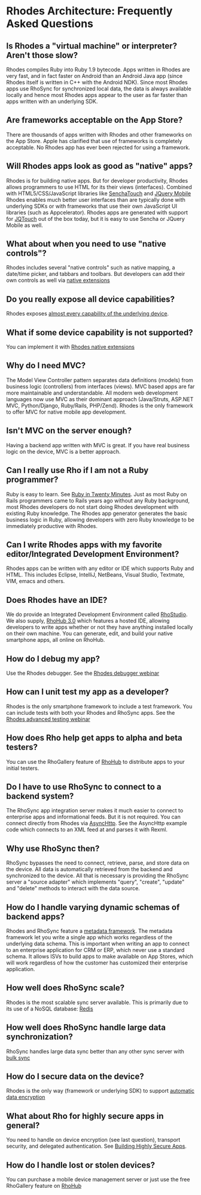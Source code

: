 Rhodes Architecture: Frequently Asked Questions
===

## Is Rhodes a "virtual machine" or interpreter?  Aren't those slow?
Rhodes compiles Ruby into Ruby 1.9 bytecode.  Apps written in Rhodes are very fast, and in fact faster on Android than an Android Java app (since Rhodes itself is written in C++ with the Android NDK). Since most Rhodes apps use RhoSync for synchronized local data, the data is always available locally and hence most Rhodes apps appear to the user as far faster than apps written with an underlying SDK. 

## Are frameworks acceptable on the App Store?
There are thousands of apps written with Rhodes and other frameworks on the App Store. Apple has clarified that use of frameworks is completely acceptable.  No Rhodes app has ever been rejected for using a framework. 

## Will Rhodes apps look as good as "native" apps?
Rhodes is for building native apps.  But for developer productivity, Rhodes allows programmers to use HTML for its their views (interfaces). Combined with HTML5/CSS/JavaScript libraries like [SenchaTouch](http://sencha.com) and [JQuery Mobile](http://jquerymobile.com) Rhodes enables much better user interfaces than are typically done with underlying SDKs or with frameworks that use their own JavaScript UI libraries (such as Appcelerator). Rhodes apps are generated with support for [JQTouch](jqtouch.com) out of the box today, but it is easy to use Sencha or JQuery Mobile as well.  

## What about when you need to use "native controls"?
Rhodes includes several "native controls" such as native mapping, a date/time picker, and tabbars and toolbars. But developers can add their own controls as well via [native extensions](http://docs.rhomobile.com/rhodes/extensions#native-view-extension)

## Do you really expose all device capabilities?
Rhodes exposes [almost every capability of the underlying device](http://docs.rhomobile.com/rhodes/device-caps).  

## What if some device capability is not supported?   
You can implement it with [Rhodes native extensions](http://docs.rhomobile.com/rhodes/extensions#native-extensions)

## Why do I need MVC?
The Model View Controller pattern separates data definitions (models) from business logic (controllers) from interfaces (views).  MVC based apps are far more maintainable and understandable.  All modern web development languages now use MVC as their dominant approach (Java/Struts, ASP.NET MVC, Python/Django, Ruby/Rails, PHP/Zend). Rhodes is the only framework to offer MVC for native mobile app development. 

## Isn't MVC on the server enough?
Having a backend app written with MVC is great.  If you have real business logic on the device, MVC is a better approach.  

## Can I really use Rho if I am not a Ruby programmer?
Ruby is easy to learn.  See [Ruby in Twenty Minutes](http://www.ruby-lang.org/en/documentation/quickstart/). Just as most Ruby on Rails programmers came to Rails years ago without any Ruby background, most Rhodes developers do not start doing Rhodes development with existing Ruby knowledge.  The Rhodes app generator generates the basic business logic in Ruby, allowing developers with zero Ruby knowledge to be immediately productive with Rhodes.   

## Can I write Rhodes apps with my favorite editor/Integrated Development Environment?   
Rhodes apps can be written with any editor or IDE which supports Ruby and HTML.  This includes Eclipse, IntelliJ, NetBeans, Visual Studio, Textmate, VIM, emacs and others.

## Does Rhodes have an IDE?
We do provide an Integrated Development Environment called [RhoStudio](http://docs.rhomobile.com/rhostudio.tutorial). We also supply, [RhoHub 3.0](http://rhohub.com) which features a hosted IDE, allowing developers to write apps whether or not they have anything installed locally on their own machine.  You can generate, edit, and build your native smartphone apps, all online on RhoHub.  

## How do I debug my app?
Use the Rhodes debugger.  See the [Rhodes debugger webinar](http://www.youtube.com/watch?v=xtpjlIdOdQE&feature=player_profilepage)

##  How can I unit test my app as a developer?
Rhodes is the only smartphone framework to include a test framework. You can include tests with both your Rhodes and RhoSync apps.  See the [Rhodes advanced testing webinar](http://vimeo.com/19403983)

## How does Rho help get apps to alpha and beta testers?
You can use the RhoGallery feature of [RhoHub](http://rhohub.com) to distribute apps to your initial testers. 

## Do I have to use RhoSync to connect to a backend system?
The RhoSync app integration server makes it much easier to connect to enterprise apps and informational feeds.  But it is not required. You can connect directly from Rhodes via [AsyncHttp](http://docs.rhomobile.com/rhodes/connect-to-web-services#asynchttp-api). See the AsyncHttp example code which connects to an XML feed at and parses it with Rexml.

## Why use RhoSync then?
RhoSync bypasses the need to connect, retrieve, parse, and store data on the device.  All data is automatically retrieved from the backend and synchronized to the device. All that is necessary is providing the RhoSync server a "source adapter" which implements "query", "create", "update" and "delete" methods to interact with the data source.

## How do I handle varying dynamic schemas of backend apps?
Rhodes and RhoSync feature a [metadata framework](http://docs.rhomobile.com/rhosync/metadata). The metadata framework let you write a single app which works regardless of the underlying data schema.  This is important when writing an app to connect to an enterprise application for CRM or ERP, which never use a standard schema. It allows ISVs to build apps to make available on App Stores, which will work regardless of how the customer has customized their enterprise application.

## How well does RhoSync scale?
Rhodes is the most scalable sync server available. This is primarily due to its use of a NoSQL database: [Redis](http://redis.io/)

## How well does RhoSync handle large data synchronization?
RhoSync handles large data sync better than any other sync server with [bulk sync](http://docs.rhomobile.com/rhosync/bulk-sync)

## How do I secure data on the device?
Rhodes is the only way (framework or underlying SDK) to support [automatic data encryption](http://docs.rhomobile.com/rhodes/rhom#database-encryption)

## What about Rho for highly secure apps in general?
You need to handle on device encryption (see last question), transport security, and delegated authentication.  See [Building Highly Secure Apps](http://docs.rhomobile.com/secure-apps).  

## How do I handle lost or stolen devices?
You can purchase a mobile device management server or just use the free RhoGallery feature on [RhoHub](http://rhohub.com)
